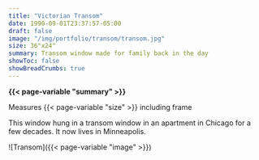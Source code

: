 ```yaml
---
title: "Victorian Transom"
date: 1990-09-01T23:37:57-05:00
draft: false
image: "/img/portfolio/transom/transom.jpg"
size: 36"x24"
summary: Transom window made for family back in the day
showToc: false
showBreadCrumbs: true
---
```

**{{< page-variable "summary" >}}**

Measures {{< page-variable "size" >}} including frame

This window hung in a transom window in an apartment in Chicago for a few decades.  It now lives in Minneapolis.

![Transom]({{< page-variable "image" >}})
